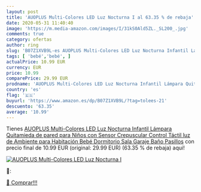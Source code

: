 ```yaml
---
layout: post
title: 'AUOPLUS Multi-Colores LED Luz Nocturna I al 63.35 % de rebaja'
date: 2020-05-31 11:40:40
image: 'https://m.media-amazon.com/images/I/31kS0Ald5ZL._SL200_.jpg'
comments: true
category: ofertas
author: ring
slug: 'B07Z1XVB9L-es AUOPLUS Multi-Colores LED Luz Nocturna Infantil Lámpara...'
tags: [ 'bebé','bebé', ]
actualPrice: 10.99 EUR
currency: EUR
price: 10.99
comparePrice: 29.99 EUR
prodname: 'AUOPLUS Multi-Colores LED Luz Nocturna Infantil Lámpara Quitamieda de pared para Niños con Sensor Crepuscular Control Táctil luz de Ambiente para Habitación Bebé Dormitorio Sala Garaje Baño Pasillos'
country: 'es'
flag: '🇪🇸'
buyurl: 'https://www.amazon.es/dp/B07Z1XVB9L/?tag=tolees-21'
descuento: '63.35'
average: '10.99'
---
```


Tienes [AUOPLUS Multi-Colores LED Luz Nocturna Infantil Lámpara Quitamieda de pared para Niños con Sensor Crepuscular Control Táctil luz de Ambiente para Habitación Bebé Dormitorio Sala Garaje Baño Pasillos](https://www.amazon.es/dp/B07Z1XVB9L/?tag=tolees-21) con precio final de  10.99 EUR (original: 29.99 EUR) (63.35 %  de rebaja) aqui!

[![AUOPLUS Multi-Colores LED Luz Nocturna I](https://m.media-amazon.com/images/I/31kS0Ald5ZL._SL200_.jpg)](https://www.amazon.es/dp/B07Z1XVB9L/?tag=tolees-21)

🔎:


[🛒 Comprar!!!](https://www.amazon.es/dp/B07Z1XVB9L/?tag=tolees-21)
